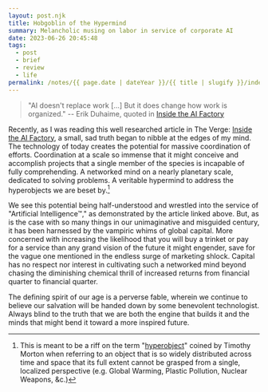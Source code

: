 ```yaml
---
layout: post.njk
title: Hobgoblin of the Hypermind
summary: Melancholic musing on labor in service of corporate AI
date: 2023-06-26 20:45:48
tags:
  - post
  - brief
  - review
  - life
permalink: /notes/{{ page.date | dateYear }}/{{ title | slugify }}/index.html
---
```


> "AI doesn't replace work [...] But it does change how work is organized."
> -- Erik Duhaime, quoted in [Inside the AI Factory](https://www.theverge.com/features/23764584/ai-artificial-intelligence-data-notation-labor-scale-surge-remotasks-openai-chatbots)

Recently, as I was reading this well researched article in The Verge: [Inside the AI Factory](https://www.theverge.com/features/23764584/ai-artificial-intelligence-data-notation-labor-scale-surge-remotasks-openai-chatbots), a small, sad truth began to nibble at the edges of my mind. The technology of today creates the potential for massive coordination of efforts. Coordination at a scale so immense that it might conceive and accomplish projects that a single member of the species is incapable of fully comprehending. A networked mind on a nearly planetary scale, dedicated to solving problems. A veritable hypermind to address the hyperobjects we are beset by.[^1]

We see this potential being half-understood and wrestled into the service of "Artificial Intelligence™," as demonstrated by the article linked above. But, as is the case with so many things in our unimaginative and misguided century, it has been harnessed by the vampiric whims of global capital. More concerned with increasing the likelihood that you will buy a trinket or pay for a service than any grand vision of the future it might engender, save for the vague one mentioned in the endless surge of marketing shlock. Capital has no respect nor interest in cultivating such a networked mind beyond chasing the diminishing chemical thrill of increased returns from financial quarter to financial quarter.

The defining spirit of our age is a perverse fable, wherein we continue to believe our salvation will be handed down by some benevolent technologist. Always blind to the truth that we are both the engine that builds it and the minds that might bend it toward a more inspired future.

[^1]: This is meant to be a riff on the term "[hyperobject](https://en.wikipedia.org/wiki/Timothy_Morton#Hyperobjects)" coined by Timothy Morton when referring to an object that is so widely distributed across time and space that its full extent cannot be grasped from a single, localized perspective (e.g. Global Warming, Plastic Pollution, Nuclear Weapons, &c.)
